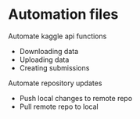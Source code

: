 # Automation files

Automate kaggle api functions
* Downloading data
* Uploading data
* Creating submissions

Automate repository updates
* Push local changes to remote repo
* Pull remote repo to local

